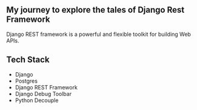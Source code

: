 ## My journey to explore the tales of Django Rest Framework
Django REST framework is a powerful and flexible toolkit for building Web APIs.

## Tech Stack

* Django
* Postgres
* Django REST Framework
* Django Debug Toolbar
* Python Decouple